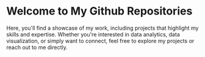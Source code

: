 # Welcome to My Github Repositories

Here, you'll find a showcase of my work, including projects that highlight my skills and expertise. Whether you're interested in data analytics, data visualization, or simply want to connect, feel free to explore my projects or reach out to me directly.
